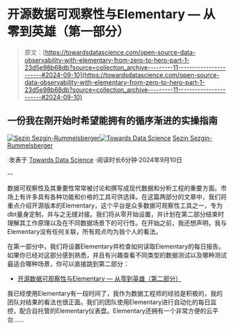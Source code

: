 # 开源数据可观察性与Elementary — 从零到英雄（第一部分）

> 原文：[https://towardsdatascience.com/open-source-data-observability-with-elementary-from-zero-to-hero-part-1-23d5e98b68db?source=collection_archive---------11-----------------------#2024-09-10](https://towardsdatascience.com/open-source-data-observability-with-elementary-from-zero-to-hero-part-1-23d5e98b68db?source=collection_archive---------11-----------------------#2024-09-10)

## 一份我在刚开始时希望能拥有的循序渐进的实操指南

[](https://sezin-sezgin.medium.com/?source=post_page---byline--23d5e98b68db--------------------------------)[![Sezin Sezgin-Rummelsberger](../Images/7892210e427388de3b5066a4b250d96d.png)](https://sezin-sezgin.medium.com/?source=post_page---byline--23d5e98b68db--------------------------------)[](https://towardsdatascience.com/?source=post_page---byline--23d5e98b68db--------------------------------)[![Towards Data Science](../Images/a6ff2676ffcc0c7aad8aaf1d79379785.png)](https://towardsdatascience.com/?source=post_page---byline--23d5e98b68db--------------------------------) [Sezin Sezgin-Rummelsberger](https://sezin-sezgin.medium.com/?source=post_page---byline--23d5e98b68db--------------------------------)

·发表于 [Towards Data Science](https://towardsdatascience.com/?source=post_page---byline--23d5e98b68db--------------------------------) ·阅读时长6分钟·2024年9月10日

--

数据可观察性及其重要性常常被讨论和撰写成现代数据和分析工程的重要方面。市场上有许多具有各种功能和价格的工具可供选择。在这篇两部分的文章中，我们将重点介绍开源版本的Elementary，这个平台是众多数据可观察性工具之一，专为dbt量身定制，并与之无缝对接。我们将从零开始设置，并计划在第二部分结束时理解其工作原理以及在不同数据场景下的可行性。在开始之前，我还想声明，我与Elementary没有任何关联，所有观点均为我个人的看法。

在第一部分中，我们将设置Elementary并检查如何读取Elementary的每日报告。如果你已经对这部分感到熟悉，并且有兴趣查看不同类型的数据测试以及哪种测试最适合哪种场景，你可以直接跳到第二部分：

+   [开源数据可观察性与Elementary — 从零到英雄（第二部分）](https://medium.com/@sezin-sezgin/opensource-data-observability-with-elementary-from-zero-to-hero-part-2-c09077ed4476)

我已经使用Elementary有一段时间了，我作为数据工程师的经验是积极的，我的团队对结果的看法也很正面。我们的团队使用Elementary进行自动化的每日监控，配合自托管的Elementary仪表盘。Elementary还拥有一个非常方便的云平台……

